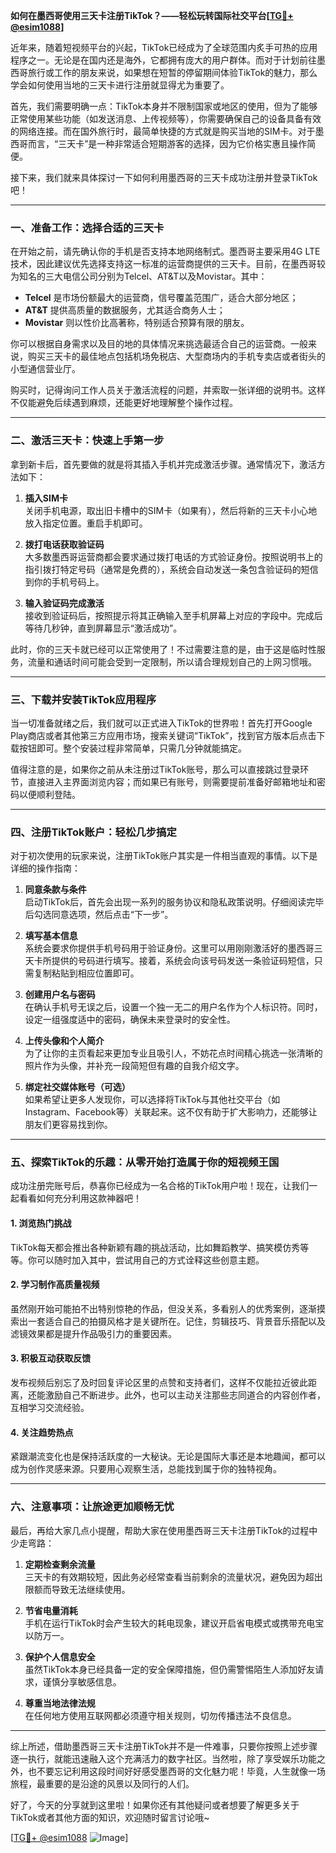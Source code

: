 **如何在墨西哥使用三天卡注册TikTok？——轻松玩转国际社交平台[[TG💪+ @esim1088](https://t.me/s/esim1088)]**

近年来，随着短视频平台的兴起，TikTok已经成为了全球范围内炙手可热的应用程序之一。无论是在国内还是海外，它都拥有庞大的用户群体。而对于计划前往墨西哥旅行或工作的朋友来说，如果想在短暂的停留期间体验TikTok的魅力，那么学会如何使用当地的三天卡进行注册就显得尤为重要了。

首先，我们需要明确一点：TikTok本身并不限制国家或地区的使用，但为了能够正常使用某些功能（如发送消息、上传视频等），你需要确保自己的设备具备有效的网络连接。而在国外旅行时，最简单快捷的方式就是购买当地的SIM卡。对于墨西哥而言，“三天卡”是一种非常适合短期游客的选择，因为它价格实惠且操作简便。

接下来，我们就来具体探讨一下如何利用墨西哥的三天卡成功注册并登录TikTok吧！

---

### **一、准备工作：选择合适的三天卡**

在开始之前，请先确认你的手机是否支持本地网络制式。墨西哥主要采用4G LTE技术，因此建议优先选择支持这一标准的运营商提供的三天卡。目前，在墨西哥较为知名的三大电信公司分别为Telcel、AT&T以及Movistar。其中：

- **Telcel** 是市场份额最大的运营商，信号覆盖范围广，适合大部分地区；
- **AT&T** 提供高质量的数据服务，尤其适合商务人士；
- **Movistar** 则以性价比高著称，特别适合预算有限的朋友。

你可以根据自身需求以及目的地的具体情况来挑选最适合自己的运营商。一般来说，购买三天卡的最佳地点包括机场免税店、大型商场内的手机专卖店或者街头的小型通信营业厅。

购买时，记得询问工作人员关于激活流程的问题，并索取一张详细的说明书。这样不仅能避免后续遇到麻烦，还能更好地理解整个操作过程。

---

### **二、激活三天卡：快速上手第一步**

拿到新卡后，首先要做的就是将其插入手机并完成激活步骤。通常情况下，激活方法如下：

1. **插入SIM卡**  
   关闭手机电源，取出旧卡槽中的SIM卡（如果有），然后将新的三天卡小心地放入指定位置。重启手机即可。

2. **拨打电话获取验证码**  
   大多数墨西哥运营商都会要求通过拨打电话的方式验证身份。按照说明书上的指引拨打特定号码（通常是免费的），系统会自动发送一条包含验证码的短信到你的手机号码上。

3. **输入验证码完成激活**  
   接收到验证码后，按照提示将其正确输入至手机屏幕上对应的字段中。完成后等待几秒钟，直到屏幕显示“激活成功”。

此时，你的三天卡就已经可以正常使用了！不过需要注意的是，由于这是临时性服务，流量和通话时间可能会受到一定限制，所以请合理规划自己的上网习惯哦。

---

### **三、下载并安装TikTok应用程序**

当一切准备就绪之后，我们就可以正式进入TikTok的世界啦！首先打开Google Play商店或者其他第三方应用市场，搜索关键词“TikTok”，找到官方版本后点击下载按钮即可。整个安装过程非常简单，只需几分钟就能搞定。

值得注意的是，如果你之前从未注册过TikTok账号，那么可以直接跳过登录环节，直接进入主界面浏览内容；而如果已有账号，则需要提前准备好邮箱地址和密码以便顺利登陆。

---

### **四、注册TikTok账户：轻松几步搞定**

对于初次使用的玩家来说，注册TikTok账户其实是一件相当直观的事情。以下是详细的操作指南：

1. **同意条款与条件**  
   启动TikTok后，首先会出现一系列的服务协议和隐私政策说明。仔细阅读完毕后勾选同意选项，然后点击“下一步”。

2. **填写基本信息**  
   系统会要求你提供手机号码用于验证身份。这里可以用刚刚激活好的墨西哥三天卡所提供的号码进行填写。接着，系统会向该号码发送一条验证码短信，只需复制粘贴到相应位置即可。

3. **创建用户名与密码**  
   在确认手机号无误之后，设置一个独一无二的用户名作为个人标识符。同时，设定一组强度适中的密码，确保未来登录时的安全性。

4. **上传头像和个人简介**  
   为了让你的主页看起来更加专业且吸引人，不妨花点时间精心挑选一张清晰的照片作为头像，并补充一段简短但有趣的自我介绍文字。

5. **绑定社交媒体账号（可选）**  
   如果希望让更多人发现你，可以选择将TikTok与其他社交平台（如Instagram、Facebook等）关联起来。这不仅有助于扩大影响力，还能够让朋友们更容易找到你。

---

### **五、探索TikTok的乐趣：从零开始打造属于你的短视频王国**

成功注册完账号后，恭喜你已经成为一名合格的TikTok用户啦！现在，让我们一起看看如何充分利用这款神器吧！

#### **1. 浏览热门挑战**
TikTok每天都会推出各种新颖有趣的挑战活动，比如舞蹈教学、搞笑模仿秀等等。你可以随时加入其中，尝试用自己的方式诠释这些创意主题。

#### **2. 学习制作高质量视频**
虽然刚开始可能拍不出特别惊艳的作品，但没关系，多看别人的优秀案例，逐渐摸索出一套适合自己的拍摄风格才是关键所在。记住，剪辑技巧、背景音乐搭配以及滤镜效果都是提升作品吸引力的重要因素。

#### **3. 积极互动获取反馈**
发布视频后别忘了及时回复评论区里的点赞和支持者们，这样不仅能拉近彼此距离，还能激励自己不断进步。此外，也可以主动关注那些志同道合的内容创作者，互相学习交流经验。

#### **4. 关注趋势热点**
紧跟潮流变化也是保持活跃度的一大秘诀。无论是国际大事还是本地趣闻，都可以成为创作灵感来源。只要用心观察生活，总能找到属于你的独特视角。

---

### **六、注意事项：让旅途更加顺畅无忧**

最后，再给大家几点小提醒，帮助大家在使用墨西哥三天卡注册TikTok的过程中少走弯路：

1. **定期检查剩余流量**  
   三天卡的有效期较短，因此务必经常查看当前剩余的流量状况，避免因为超出限额而导致无法继续使用。

2. **节省电量消耗**  
   手机在运行TikTok时会产生较大的耗电现象，建议开启省电模式或携带充电宝以防万一。

3. **保护个人信息安全**  
   虽然TikTok本身已经具备一定的安全保障措施，但仍需警惕陌生人添加好友请求，谨慎分享敏感信息。

4. **尊重当地法律法规**  
   在任何地方使用互联网都必须遵守相关规则，切勿传播违法不良信息。

---

综上所述，借助墨西哥三天卡注册TikTok并不是一件难事，只要你按照上述步骤逐一执行，就能迅速融入这个充满活力的数字社区。当然啦，除了享受娱乐功能之外，也不要忘记利用这段时间好好感受墨西哥的文化魅力呢！毕竟，人生就像一场旅程，最重要的是沿途的风景以及同行的人们。

好了，今天的分享就到这里啦！如果你还有其他疑问或者想要了解更多关于TikTok或者其他方面的知识，欢迎随时留言讨论哦~ 

[[TG💪+ @esim1088](https://t.me/s/esim1088) ![Image](https://i.postimg.cc/4NQfJmqS/Snipaste-2025-05-13-00-14-12.png)]